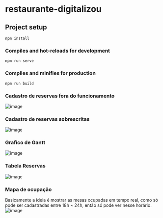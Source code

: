 # restaurante-digitalizou

## Project setup
```
npm install
```

### Compiles and hot-reloads for development
```
npm run serve
```

### Compiles and minifies for production
```
npm run build
```

### Cadastro de reservas fora do funcionamento
![image](https://github.com/matheusstyt/restaurante-digitalizou/assets/96219444/63584723-630a-4b4d-b6c8-47db6e160b94)

### Cadastro de reservas sobrescritas
![image](https://github.com/matheusstyt/restaurante-digitalizou/assets/96219444/33bd8e2d-d75f-49a6-ab35-f505d860f2cc)

### Grafíco de Gantt
![image](https://github.com/matheusstyt/restaurante-digitalizou/assets/96219444/c2a7e62d-7450-4275-8621-8918662d4a7a)

### Tabela Reservas
![image](https://github.com/matheusstyt/restaurante-digitalizou/assets/96219444/c5889e89-2f2b-40e3-b80f-b5b2b47c4fb8)
### Mapa de ocupação 
Basicamente a ideia é mostrar as mesas ocupadas em tempo real, como só pode ser cadastradas entre 18h ~ 24h, então só pode ver nesse horário.
![image](https://github.com/matheusstyt/restaurante-digitalizou/assets/96219444/f115367c-f0e7-453e-ad69-bfd44eb526bb)

